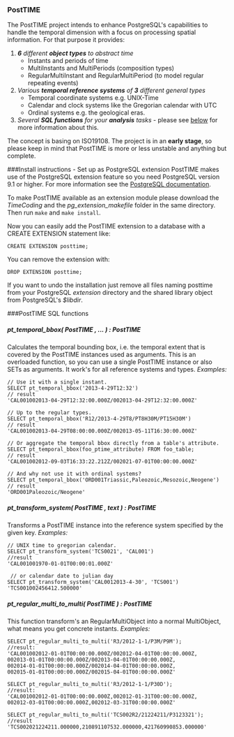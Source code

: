 ### PostTIME
The PostTIME project intends to enhance PostgreSQL's capabilities to handle the temporal dimension with a focus on processing spatial information. For that purpose it provides:

1. *__6__ different __object types__ to abstract time*
    * Instants and periods of time
    * MultiInstants and MultiPeriods (composition types)
    * RegularMultiInstant and RegularMultiPeriod (to model regular repeating events)
2. *Various __temporal reference systems__ of __3__ different general types*
    * Temporal coordinate systems e.g. UNIX-Time
    * Calendar and clock systems like the Gregorian calendar with UTC
    * Ordinal systems e.g. the geological eras.
3. *Several __SQL functions__ for your __analysis__ tasks* - please see [below](https://github.com/52North/PostTIME#posttime-sql-functions) for more information about this.

The concept is basing on ISO19108. The project is in an __early stage__, so please keep in mind that PostTIME is more or less unstable and anything but complete.

###Install instructions - Set up as PostgreSQL extension
PostTIME makes use of the PostgreSQL extension feature so you need PostgreSQL version 9.1 or higher. For more information see the [PostgreSQL documentation](http://www.postgresql.org/docs/ "www.postgresql.org/docs/").

To make PostTIME available as an extension module please download the *TimeCoding* and the *pg_extension_makefile* folder in the same directory. Then run `make` and `make install`.

Now you can easily add the PostTIME extension to a database with a CREATE EXTENSION statement like:

    CREATE EXTENSION posttime;
 
You can remove the extension with:

    DROP EXTENSION posttime;

If you want to undo the installation just remove all files naming posttime from your PostgreSQL *extension* directory and the shared library object from PostgreSQL's *$libdir*.

###PostTIME SQL functions
##### pt\_temporal\_bbox( PostTIME , ... ) : PostTIME 
Calculates the temporal bounding box, i.e. the temporal extent that is covered by the PostTIME instances used as arguments. This is an overloaded function, so you can use a single PostTIME instance or also SETs as arguments. It work's for all reference systems and types. *Examples:*

    // Use it with a single instant.
    SELECT pt_temporal_bbox('2013-4-29T12:32')
    // result
    'CAL001002013-04-29T12:32:00.000Z/002013-04-29T12:32:00.000Z'

    // Up to the regular types.
    SELECT pt_temporal_bbox('R12/2013-4-29T8/PT8H30M/PT15H30M')
    // result
    'CAL001002013-04-29T08:00:00.000Z/002013-05-11T16:30:00.000Z'

    // Or aggregate the temporal bbox directly from a table's attribute.
    SELECT pt_temporal_bbox(foo_ptime_attribute) FROM foo_table;
    // result
    'CAL001002012-09-03T16:33:22.212Z/002021-07-01T00:00:00.000Z'

    // And why not use it with ordinal systems?
    SELECT pt_temporal_bbox('ORD001Triassic,Paleozoic,Mesozoic,Neogene')
    // result
    'ORD001Paleozoic/Neogene'

##### pt\_transform\_system( PostTIME , text ) : PostTIME 
Transforms a PostTIME instance into the reference system specified by the given key. *Examples:*

    // UNIX time to gregorian calendar.
    SELECT pt_transform_system('TCS0021', 'CAL001')
    //result
    'CAL001001970-01-01T00:00:01.000Z'

     // or calendar date to julian day
    SELECT pt_transform_system('CAL0012013-4-30', 'TCS001')
    'TCS001002456412.500000'

##### pt\_regular\_multi_to\_multi( PostTIME ) : PostTIME 
This function transform's an RegularMultiObject into a normal MultiObject, what means you get concrete instants. *Examples:*

    SELECT pt_regular_multi_to_multi('R3/2012-1-1/P3M/P9M');
    //result:  
    'CAL001002012-01-01T00:00:00.000Z/002012-04-01T00:00:00.000Z,
    002013-01-01T00:00:00.000Z/002013-04-01T00:00:00.000Z,
    002014-01-01T00:00:00.000Z/002014-04-01T00:00:00.000Z,
    002015-01-01T00:00:00.000Z/002015-04-01T00:00:00.000Z'

    SELECT pt_regular_multi_to_multi('R3/2012-1-1/P30D');
    //result:
    'CAL001002012-01-01T00:00:00.000Z,002012-01-31T00:00:00.000Z,
    002012-03-01T00:00:00.000Z,002012-03-31T00:00:00.000Z'

    SELECT pt_regular_multi_to_multi('TCS002R2/21224211/P3123321');
    //result
    'TCS002021224211.000000,210891107532.000000,421760990853.000000'